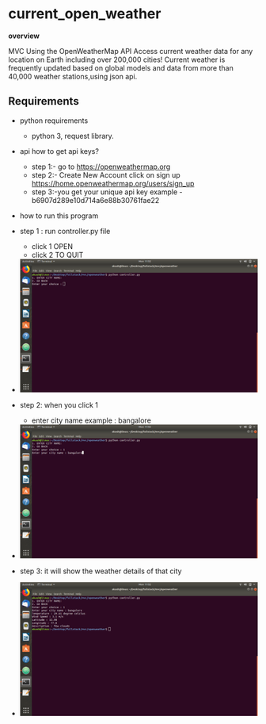 # current_open_weather

**overview**

MVC Using the OpenWeatherMap API Access current weather data for any location on Earth including over 200,000 cities! Current weather is frequently updated based on global models and data from more than 40,000 weather stations,using json api.

## Requirements
* python requirements
    * python 3, request library.

* api
how to get api keys?
  * step 1:- go to https://openweathermap.org 
  * step 2:- Create New Account click on sign up https://home.openweathermap.org/users/sign_up
  * step 3:-you get your unique api key example -b6907d289e10d714a6e88b30761fae22


* how to run this program 
* step 1 : run controller.py file 
  * click   1 OPEN
  * click   2 TO QUIT


* <img src="screenshot/image/output1.png" alt="alt text" width="600">


* step 2: when you click 1 
  * enter city name example : bangalore
  
* <img src="screenshot/image/output2.png" alt="alt text" width="600">

* step 3: it will show the weather details of that city


* <img src="screenshot/image/output3.png" alt="alt text" width="600">
  

